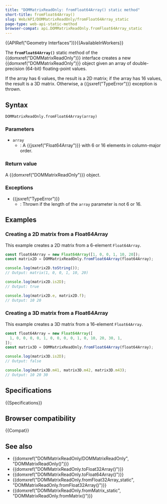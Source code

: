 ```yaml
---
title: "DOMMatrixReadOnly: fromFloat64Array() static method"
short-title: fromFloat64Array()
slug: Web/API/DOMMatrixReadOnly/fromFloat64Array_static
page-type: web-api-static-method
browser-compat: api.DOMMatrixReadOnly.fromFloat64Array_static
---
```


{{APIRef("Geometry Interfaces")}}{{AvailableInWorkers}}

The **`fromFloat64Array()`** static method of the {{domxref("DOMMatrixReadOnly")}} interface creates a new {{domxref("DOMMatrixReadOnly")}} object given an array of double-precision (64-bit) floating-point values.

If the array has 6 values, the result is a 2D matrix; if the array has 16 values, the result is a 3D matrix. Otherwise, a {{jsxref("TypeError")}} exception is thrown.

## Syntax

```js-nolint
DOMMatrixReadOnly.fromFloat64Array(array)
```

### Parameters

- `array`
  - : A {{jsxref("Float64Array")}} with 6 or 16 elements in column-major order.

### Return value

A {{domxref("DOMMatrixReadOnly")}} object.

### Exceptions

- {{jsxref("TypeError")}}
  - : Thrown if the length of the `array` parameter is not 6 or 16.

## Examples

### Creating a 2D matrix from a Float64Array

This example creates a 2D matrix from a 6-element `Float64Array`.

```js
const float64Array = new Float64Array([1, 0, 0, 1, 10, 20]);
const matrix2D = DOMMatrixReadOnly.fromFloat64Array(float64Array);

console.log(matrix2D.toString());
// Output: matrix(1, 0, 0, 1, 10, 20)

console.log(matrix2D.is2D);
// Output: true

console.log(matrix2D.e, matrix2D.f);
// Output: 10 20
```

### Creating a 3D matrix from a Float64Array

This example creates a 3D matrix from a 16-element `Float64Array`.

```js
const float64Array = new Float64Array([
  1, 0, 0, 0, 0, 1, 0, 0, 0, 0, 1, 0, 10, 20, 30, 1,
]);
const matrix3D = DOMMatrixReadOnly.fromFloat64Array(float64Array);

console.log(matrix3D.is2D);
// Output: false

console.log(matrix3D.m41, matrix3D.m42, matrix3D.m43);
// Output: 10 20 30
```

## Specifications

{{Specifications}}

## Browser compatibility

{{Compat}}

## See also

- {{domxref("DOMMatrixReadOnly/DOMMatrixReadOnly", "DOMMatrixReadOnly()")}}
- {{domxref("DOMMatrixReadOnly.toFloat32Array()")}}
- {{domxref("DOMMatrixReadOnly.toFloat64Array()")}}
- {{domxref("DOMMatrixReadOnly.fromFloat32Array_static", "DOMMatrixReadOnly.fromFloat32Array()")}}
- {{domxref("DOMMatrixReadOnly.fromMatrix_static", "DOMMatrixReadOnly.fromMatrix()")}}
